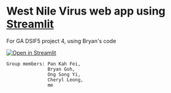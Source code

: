 # West Nile Virus web app using [Streamlit](https://streamlit.io/)
For GA DSIF5 project 4, using Bryan's code

[![Open in Streamlit](https://static.streamlit.io/badges/streamlit_badge_black_white.svg)](https://yxmauw-west-nile-virus-k4k44j-dashbd.streamlitapp.com/)
   
```
Group members: Pan Kah Fei,  
               Bryan Goh, 
               Ong Song Yi,
               Cheryl Leong,
               me
```


